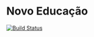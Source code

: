 # Novo Educação
[![Build Status](https://semaphoreci.com/api/v1/projects/ef27b3af-d82e-4506-a1e5-1bb42017a3c7/242884/shields_badge.svg)](https://semaphoreci.com/giustin/novo-educacao)
